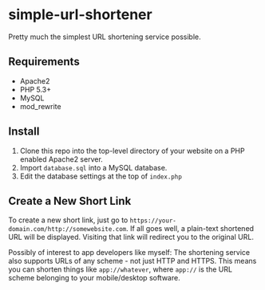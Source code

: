 # simple-url-shortener
Pretty much the simplest URL shortening service possible.

## Requirements

* Apache2
* PHP 5.3+
* MySQL
* mod_rewrite

## Install

1. Clone this repo into the top-level directory of your website on a PHP enabled Apache2 server.
2. Import `database.sql` into a MySQL database.
3. Edit the database settings at the top of `index.php`

## Create a New Short Link

To create a new short link, just go to `https://your-domain.com/http://somewebsite.com`. If all goes well, a plain-text shortened URL will be displayed. Visiting that link will redirect you to the original URL.

Possibly of interest to app developers like myself: The shortening service also supports URLs of any scheme - not just HTTP and HTTPS. This means you can shorten things like `app://whatever`, where `app://` is the URL scheme belonging to your mobile/desktop software.
